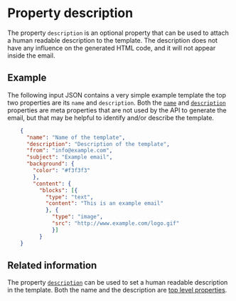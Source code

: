 # Property description

The property `description` is an optional property that can be
used to attach a human readable description to the template. The description
does not have any influence on the generated HTML code, and it will
not appear inside the email.


## Example


The following input JSON contains a very simple example template the top two properties are
its `name` and `description`. Both the [`name`](/copernica-docs:ResponsiveEmail/json/property-name)
and  [`description`](/copernica-docs:ResponsiveEmail/json/property-description)
properties are meta properties that are not used by the API to generate the
email, but that may be helpful to identify and/or describe the template.


````json
    {
      "name": "Name of the template",
      "description": "Description of the template",
      "from": "info@example.com",
      "subject": "Example email",
      "background": {
        "color": "#f3f3f3"
        },
        "content": {
          "blocks": [{
            "type": "text",
            "content": "This is an example email"
            }, {
              "type": "image",
              "src": "http://www.example.com/logo.gif"
              }]
          }
    }
````


## Related information

The property [`description`](/copernica-docs:ResponsiveEmail/json/property-description) can be used to set a human readable description in the template. Both the name and the description are [top level properties](/copernica-docs:ResponsiveEmail/json/top-level-properties).

